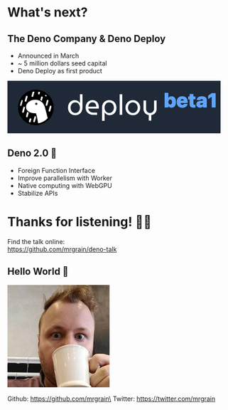 # What's next?

## The Deno Company & Deno Deploy

- Announced in March
- ~ 5 million dollars seed capital
- Deno Deploy as first product

![Deno Deploy](deno-deploy.png)

## Deno 2.0 🎯

- Foreign Function Interface
- Improve parallelism with Worker
- Native computing with WebGPU
- Stabilize APIs

# Thanks for listening! 🙏🏻

Find the talk online:\
https://github.com/mrgrain/deno-talk

## Hello World 👋

![@mrgrain](mrgrain.jpeg)

Github: https://github.com/mrgrain\
Twitter: https://twitter.com/mrgrain
